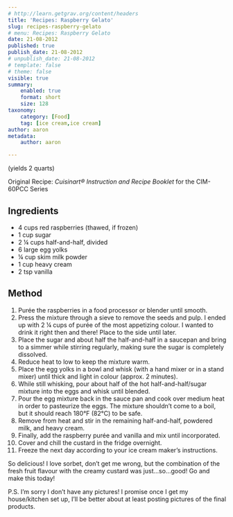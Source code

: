 ```yaml
---
# http://learn.getgrav.org/content/headers
title: 'Recipes: Raspberry Gelato'
slug: recipes-raspberry-gelato
# menu: Recipes: Raspberry Gelato
date: 21-08-2012
published: true
publish_date: 21-08-2012
# unpublish_date: 21-08-2012
# template: false
# theme: false
visible: true
summary:
    enabled: true
    format: short
    size: 128
taxonomy:
    category: [Food]
    tag: [ice cream,ice cream]
author: aaron
metadata:
    author: aaron

---
```


(yields 2 quarts)

Original Recipe: *Cuisinart® Instruction and Recipe Booklet* for the CIM-60PCC Series

## Ingredients

- 4 cups red raspberries (thawed, if frozen)
- 1 cup sugar
- 2 ¼ cups half-and-half, divided
- 6 large egg yolks
- ¼ cup skim milk powder
- 1 cup heavy cream
- 2 tsp vanilla

## Method

1. Purée the raspberries in a food processor or blender until smooth.
2. Press the mixture through a sieve to remove the seeds and pulp. I ended up with 2 ¼ cups of purée of the most appetizing colour. I wanted to drink it right then and there! Place to the side until later.
3. Place the sugar and about half the half-and-half in a saucepan and bring to a simmer while stirring regularly, making sure the sugar is completely dissolved.
4. Reduce heat to low to keep the mixture warm.
5. Place the egg yolks in a bowl and whisk (with a hand mixer or in a stand mixer) until thick and light in colour (approx. 2 minutes).
6. While still whisking, pour about half of the hot half-and-half/sugar mixture into the eggs and whisk until blended.
7. Pour the egg mixture back in the sauce pan and cook over medium heat in order to pasteurize the eggs. The mixture shouldn’t come to a boil, but it should reach 180°F (82°C) to be safe.
8. Remove from heat and stir in the remaining half-and-half, powdered milk, and heavy cream.
9. Finally, add the raspberry purée and vanilla and mix until incorporated.
10. Cover and chill the custard in the fridge overnight.
11. Freeze the next day according to your ice cream maker’s instructions.

So delicious! I love sorbet, don’t get me wrong, but the combination of the fresh fruit flavour with the creamy custard was just…so…good! Go and make this today!

P.S. I’m sorry I don’t have any pictures! I promise once I get my house/kitchen set up, I’ll be better about at least posting pictures of the final products.

